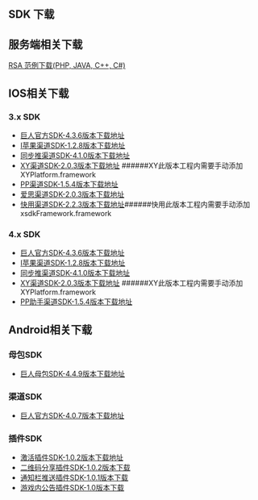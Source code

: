 ## SDK 下载



## 服务端相关下载

[RSA 范例下载(PHP, JAVA, C++, C#)](http://docs.mztgame.com/files/rsa_examples.zip)



## IOS相关下载

### 3.x SDK

* [巨人官方SDK-4.3.6版本下载地址](http://docs.mztgame.com/files/iOS/3.0/gaSDK4.3.6.zip)
* [I苹果渠道SDK-1.2.8版本下载地址](http://docs.mztgame.com/files/iOS/3.0/iaSDK1.2.8.zip)
* [同步推渠道SDK-4.1.0版本下载地址](http://docs.mztgame.com/files/iOS/3.0/tbSDK4.1.0.zip)
* [XY渠道SDK-2.0.3版本下载地址](http://docs.mztgame.com/files/iOS/3.0/ztsdkv3_XY_2.0.3.tar.gz) ######XY此版本工程内需要手动添加XYPlatform.framework
* [PP渠道SDK-1.5.4版本下载地址](http://docs.mztgame.com/files/iOS/3.0/ppSDK1.5.4.zip)
* [爱思渠道SDK-2.0.3版本下载地址](http://docs.mztgame.com/files/iOS/3.0/asSDK2.0.3.zip)
* [快用渠道SDK-2.2.3版本下载地址](http://docs.mztgame.com/files/iOS/3.0/kySDK2.2.3.zip)######快用此版本工程内需要手动添加xsdkFramework.framework

### 4.x SDK

* [巨人官方SDK-4.3.6版本下载地址](http://docs.mztgame.com/files/iOS/4.0/ztsdkv4_GA_4.3.6.tar.gz)
* [I苹果渠道SDK-1.2.8版本下载地址](http://docs.mztgame.com/files/iOS/4.0/iaSDK1.2.8.zip)
* [同步推渠道SDK-4.1.0版本下载地址](http://docs.mztgame.com/files/iOS/4.0/tbSDK4.1.0.zip)
* [XY渠道SDK-2.0.3版本下载地址](http://docs.mztgame.com/files/iOS/4.0/ztsdkv4_XY_2.0.3.tar.gz)
######XY此版本工程内需要手动添加XYPlatform.framework
* [PP助手渠道SDK-1.5.4版本下载地址](http://docs.mztgame.com/files/iOS/4.0/ppSDK1.5.4.zip)



## Android相关下载

### 母包SDK

* [巨人母包SDK-4.4.9版本下载地址](http://docs.mztgame.com/files/Android/frameworkSDK20150915.zip)

### 渠道SDK

* [巨人官方SDK-4.0.7版本下载地址](http://docs.mztgame.com/files/Android/giantSDK4.0.7.zip)

### 插件SDK

* [激活插件SDK-1.0.2版本下载地址](http://docs.mztgame.com/files/Android/plugin/ActivePluginSDKv1.0.2.zip)
* [二维码分享插件SDK-1.0.2版本下载](http://docs.mztgame.com/files/Android/plugin/ztpromotecode_v1.0.2.zip)
* [通知栏推送插件SDK-1.0.1版本下载](http://docs.mztgame.com/files/Android/plugin/push_on_barSDK_v1.0.1.zip)
* [游戏内公告插件SDK-1.0版本下载](http://docs.mztgame.com/files/Android/plugin/inapppushSDK1.0.zip)
